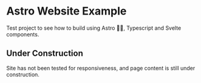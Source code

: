# Astro Website Example

Test project to see how to build using Astro 🧑‍🚀, Typescript and Svelte components.

## Under Construction

Site has not been tested for responsiveness, and page content is still under construction.
